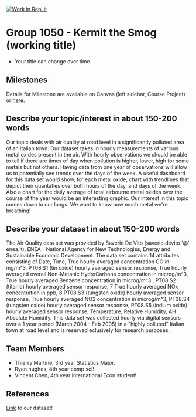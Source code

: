 [![Work in Repl.it](https://classroom.github.com/assets/work-in-replit-14baed9a392b3a25080506f3b7b6d57f295ec2978f6f33ec97e36a161684cbe9.svg)](https://classroom.github.com/online_ide?assignment_repo_id=360943&assignment_repo_type=GroupAssignmentRepo)
# Group 1050 - Kermit the Smog (working title)

- Your title can change over time.

## Milestones

Details for Milestone are available on Canvas (left sidebar, Course Project) or [here](https://firas.moosvi.com/courses/data301/project/milestone01.html).

## Describe your topic/interest in about 150-200 words

   Our topic deals with air quality at road level in a significantly polluted area of an Italian town. Our dataset takes in hourly measurements of various metal oxides present in the air. With hourly observations we should be able to tell if there are times of day when pollution is higher, lower, high for some metals but not others. Having data from one year of observations will allow us to potentially see trends over the days of the week. A useful dashboard for this data set would show, for each metal oxide, chart with trendlines that depict their quantaties over both hours of the day, and days of the week. Also a chart for the daily average of total airbourne metal oxides over the course of the year would be an interesting graphic. Our interest in this topic comes down to our lungs. We want to know how much metal we're breathing! 

## Describe your dataset in about 150-200 words

   The Air Quality data set was provided by Saverio De Vito (saverio.devito '@' enea.it), ENEA - National Agency for New Technologies, Energy and Sustainable Economic Development. The data set contains 14 attributes consisting of Date, Time, True hourly averaged concentration CO in mg/m^3, PT08.S1 (tin oxide) hourly averaged sensor response, True hourly averaged overall Non-Metanic HydroCarbons concentration in microg/m^3, True hourly averaged Benzene concentration in microg/m^3 , PT08.S2 (titania) hourly averaged sensor response, 7 True hourly averaged NOx concentration in ppb, 8 PT08.S3 (tungsten oxide) hourly averaged sensor response, True hourly averaged NO2 concentration in microg/m^3, PT08.S4 (tungsten oxide) hourly averaged sensor response, PT08.S5 (indium oxide) hourly averaged sensor response, Temperature, Relative Humidity, AH Absolute Humidity. This data set was collected hourly via digital sensors over a 1 year period (March 2004 - Feb 2005) in a "highly polluted" Italian town at road level and is reserved eclusively for research purposes.
## Team Members


- Thierry Martine, 3rd year Statistics Major.
- Ryan hughes, 4th year comp sci!
- Vincent Chen, 4th year international Econ student!

## References

[Link](https://archive.ics.uci.edu/ml/datasets/Air+Quality) to our dataset!